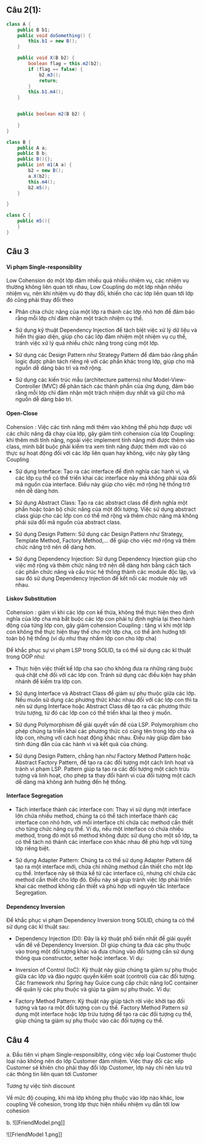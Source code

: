 ## Câu 2(1):
```java
class A {
	public B b1;
	public void doSomething() {
		this.b1 = new B();	
	}

	public void X(B b2) {
		boolean flag = this.m2(b2);
		if (flag == false) {
			b2.m3();
			return;
		}
		this.b1.m4();
	}


	public boolean m2(B b2) {
		
	}
}

class B {
	public A a;
	public B b;
	public B(){};
	public int m1(A a) {
		b2 = new B();
		a.X(b2);
		this.m4();
		b2.m5();
	}

}

class C {
	public m5(){
	}
}
```



## Câu 3
#### Vi phạm Single-responsiblity
Low Cohension do một lớp đảm nhiều quá nhiều nhiệm vụ, các nhiệm vụ thường không liên quan tới nhau, Low Coupling do một lớp nhận nhiều nhiệm vụ, nên khi nhiệm vụ đó thay đổi, khiến cho các lớp liên quan tới lớp đó cũng phải thay đổi theo

- Phân chia chức năng của một lớp ra thành các lớp nhỏ hơn để đảm bảo rằng mỗi lớp chỉ đảm nhận một trách nhiệm cụ thể.

- Sử dụng kỹ thuật Dependency Injection để tách biệt việc xử lý dữ liệu và hiển thị giao diện, giúp cho các lớp đảm nhiệm một nhiệm vụ cụ thể, tránh việc xử lý quá nhiều chức năng trong cùng một lớp.

- Sử dụng các Design Pattern như Strategy Pattern để đảm bảo rằng phần logic được phân tách riêng rẽ với các phần khác trong lớp, giúp cho mã nguồn dễ dàng bảo trì và mở rộng.

- Sử dụng các kiến trúc mẫu (architecture patterns) như Model-View-Controller (MVC) để phân tách các thành phần của ứng dụng, đảm bảo rằng mỗi lớp chỉ đảm nhận một trách nhiệm duy nhất và giữ cho mã nguồn dễ dàng bảo trì.

#### Open-Close
Cohension : Việc các tính năng mới thêm vào không thể phù hợp được với các chức năng đã chạy của lớp, gây giảm tính cohension của lớp
Coupling: khi thêm mới tính năng, ngoài việc implement tính năng mới được thêm vào class, mình bắt buộc phải kiểm tra xem tính năng được thêm mới vào có thực sự hoạt động đối với các lớp liên quan hay không, việc này gây tăng Coupling

- Sử dụng Interface: Tạo ra các interface để định nghĩa các hành vi, và các lớp cụ thể có thể triển khai các interface này mà không phải sửa đổi mã nguồn của interface. Điều này giúp cho việc mở rộng hệ thống trở nên dễ dàng hơn.

- Sử dụng Abstract Class: Tạo ra các abstract class để định nghĩa một phần hoặc toàn bộ chức năng của một đối tượng. Việc sử dụng abstract class giúp cho các lớp con có thể mở rộng và thêm chức năng mà không phải sửa đổi mã nguồn của abstract class.

- Sử dụng Design Pattern: Sử dụng các Design Pattern như Strategy, Template Method, Factory Method,... để giúp cho việc mở rộng và thêm chức năng trở nên dễ dàng hơn.

- Sử dụng Dependency Injection: Sử dụng Dependency Injection giúp cho việc mở rộng và thêm chức năng trở nên dễ dàng hơn bằng cách tách các phần chức năng và cấu trúc hệ thống thành các module độc lập, và sau đó sử dụng Dependency Injection để kết nối các module này với nhau.


#### Liskov Substitution
Cohension : giảm vì khi các lớp con kế thừa, không thể thực hiện theo định nghĩa của lớp cha mà bắt buộc các lớp con phải tự định nghĩa lại theo hành động của từng lớp con, gây giảm cohension
Coupling : tăng vì khi một lớp con không thể thực hiện thay thế cho một lớp cha, có thể ảnh hưởng tới toàn bộ hệ thống (ví dụ như thay nhầm lớp con cho lớp cha)

Để khắc phục sự vi phạm LSP trong SOLID, ta có thể sử dụng các kĩ thuật trong OOP như:

- Thực hiện việc thiết kế lớp cha sao cho không đưa ra những ràng buộc quá chặt chẽ đối với các lớp con. Tránh sử dụng các điều kiện hay phân nhánh để kiểm tra lớp con.

- Sử dụng Interface và Abstract Class để giảm sự phụ thuộc giữa các lớp. Nếu muốn sử dụng các phương thức khác nhau đối với các lớp con thì ta nên sử dụng Interface hoặc Abstract Class để tạo ra các phương thức trừu tượng, từ đó các lớp con có thể triển khai lại theo ý muốn.

- Sử dụng Polymorphism để giải quyết vấn đề của LSP. Polymorphism cho phép chúng ta triển khai các phương thức có cùng tên trong lớp cha và lớp con, nhưng với cách hoạt động khác nhau. Điều này giúp đảm bảo tính đúng đắn của các hành vi và kết quả của chúng.

- Sử dụng Design Pattern, chẳng hạn như Factory Method Pattern hoặc Abstract Factory Pattern, để tạo ra các đối tượng một cách linh hoạt và tránh vi phạm LSP. Pattern giúp ta tạo ra các đối tượng một cách trừu tượng và linh hoạt, cho phép ta thay đổi hành vi của đối tượng một cách dễ dàng mà không ảnh hưởng đến hệ thống.

#### Interface Segregation

- Tách interface thành các interface con: Thay vì sử dụng một interface lớn chứa nhiều method, chúng ta có thể tách interface thành các interface con nhỏ hơn, với mỗi interface chỉ chứa các method cần thiết cho từng chức năng cụ thể. Ví dụ, nếu một interface có chứa nhiều method, trong đó một số method không được sử dụng cho một số lớp, ta có thể tách nó thành các interface con khác nhau để phù hợp với từng lớp riêng biệt.

- Sử dụng Adapter Pattern: Chúng ta có thể sử dụng Adapter Pattern để tạo ra một interface mới, chứa chỉ những method cần thiết cho một lớp cụ thể. Interface này sẽ thừa kế từ các interface cũ, nhưng chỉ chứa các method cần thiết cho lớp đó. Điều này sẽ giúp tránh việc lớp phải triển khai các method không cần thiết và phù hợp với nguyên tắc Interface Segregation.

#### Dependency Inversion
Để khắc phục vi phạm Dependency Inversion trong SOLID, chúng ta có thể sử dụng các kĩ thuật sau:

- Dependency Injection (DI): Đây là kỹ thuật phổ biến nhất để giải quyết vấn đề về Dependency Inversion. DI giúp chúng ta đưa các phụ thuộc vào trong một đối tượng khác và đưa chúng vào đối tượng cần sử dụng thông qua constructor, setter hoặc interface. Ví dụ:

- Inversion of Control (IoC): Kỹ thuật này giúp chúng ta giảm sự phụ thuộc giữa các lớp và đảo ngược quyền kiểm soát (control) của các đối tượng. Các framework như Spring hay Guice cung cấp chức năng IoC container để quản lý các phụ thuộc và giúp ta giảm sự phụ thuộc. Ví dụ:
- Factory Method Pattern: Kỹ thuật này giúp tách rời việc khởi tạo đối tượng và tạo ra một đối tượng con cụ thể. Factory Method Pattern sử dụng một interface hoặc lớp trừu tượng để tạo ra các đối tượng cụ thể, giúp chúng ta giảm sự phụ thuộc vào các đối tượng cụ thể.


## Câu 4
a. Đầu tiên vi phạm Single-responsiblity, công việc xếp loại Customer thuộc loại nào không nên do lớp Customer đảm nhiệm. Việc thay đổi các xếp Customer sẽ khiên cho phải thay đổi lớp Customer, lớp này chỉ nên lưu trữ các thông tin liên quan tới Customer

Tương tự việc tính discount

Về mức độ couping,  khi mà lớp không phụ thuộc vào lớp nào khác, low coupling
Về cohesion, trong lớp thực hiện nhiều nhiệm vụ dẫn tới low cohesion

b. 
![[FriendModel.png]]

![[FriendModel 1.png]]



